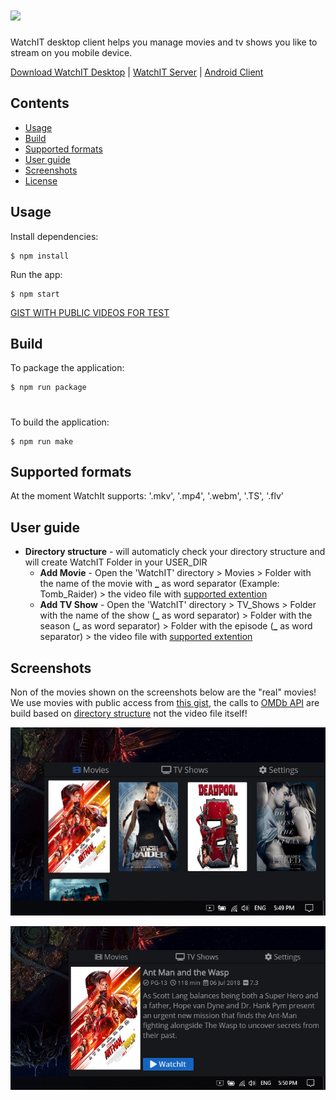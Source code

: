 # <img src="public/watchit.ico" width="100"> 

WatchIT desktop client helps you manage movies and tv shows you like to stream on you mobile device.

[Download WatchIT Desktop](https://github.com/tsvetilian-ty/WatchIt-Desktop-Client/releases) | [WatchIT Server](https://github.com/tsvetilian-ty/WatchIt-Server/) | [Android Client](https://github.com/tsvetilian-ty/WatchIt-Android-Client)

## Contents

- [Usage](#usage)
- [Build](#build)
- [Supported formats](#supported-formats)
- [User guide](#user-guide)
- [Screenshots](#screenshots)
- [License](LICENSE.md)

## Usage

Install dependencies:

```console
$ npm install
```

Run the app:

```console
$ npm start
```

[GIST WITH PUBLIC VIDEOS FOR TEST](https://gist.github.com/jsturgis/3b19447b304616f18657)

## Build

To package the application:

```console
$ npm run package
```
#
To build the application:

```console
$ npm run make
```
## Supported formats

At the moment WatchIt supports: '.mkv', '.mp4', '.webm', '.TS', '.flv'

## User guide

 * **Directory structure** - will automaticly check your directory structure and will create WatchIT Folder in your USER_DIR
    - **Add Movie** - Open the 'WatchIT' directory > Movies > Folder with the name of the movie with **_** as word separator (Example: Tomb_Raider) > the video file with [supported extention](#supported-formats)
    - **Add TV Show** - Open the 'WatchIT' directory > TV_Shows > Folder with the name of the show (**_** as word separator) > Folder with the season (**_** as word separator) > Folder with the episode (**_** as word separator) > the video file with [supported extention](#supported-formats)

## Screenshots

Non of the movies shown on the screenshots below are the "real" movies! 
We use movies with public access from [this gist](https://gist.github.com/jsturgis/3b19447b304616f18657), the calls to [OMDb API](http://www.omdbapi.com/) are build based on [directory structure](#user-guide) not the video file itself! 

![Movies](screenshots/desktop_watchit.PNG)

![Movie detail](screenshots/desktop_watchit_detail.PNG)
